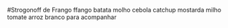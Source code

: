 #Strogonoff de Frango
 ffango
batata
molho
cebola
catchup
mostarda
milho
tomate
arroz branco para acompanhar
